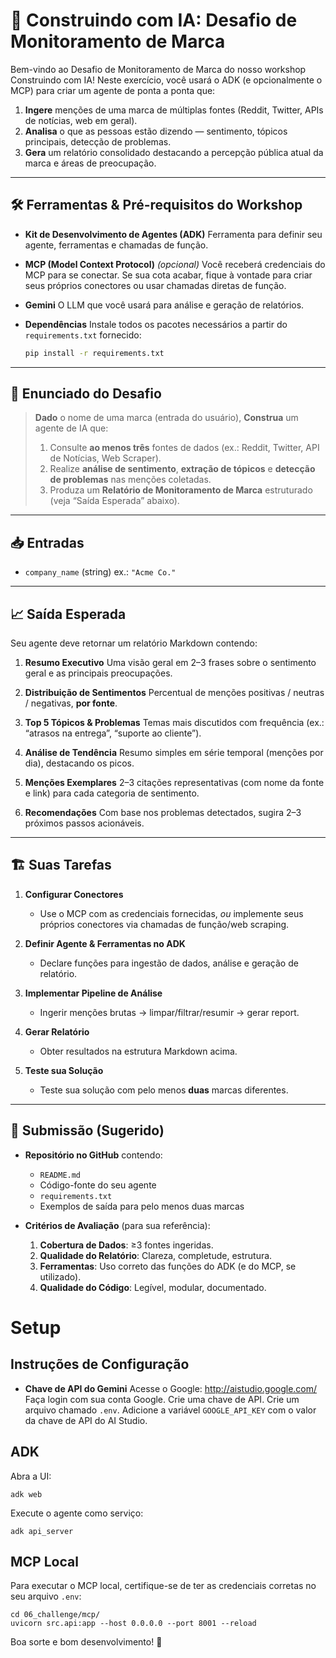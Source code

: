 # 🚀 Construindo com IA: Desafio de Monitoramento de Marca

Bem-vindo ao Desafio de Monitoramento de Marca do nosso workshop Construindo com IA! Neste exercício, você usará o ADK (e opcionalmente o MCP) para criar um agente de ponta a ponta que:

1. **Ingere** menções de uma marca de múltiplas fontes (Reddit, Twitter, APIs de notícias, web em geral).
2. **Analisa** o que as pessoas estão dizendo — sentimento, tópicos principais, detecção de problemas.
3. **Gera** um relatório consolidado destacando a percepção pública atual da marca e áreas de preocupação.

---


## 🛠 Ferramentas & Pré-requisitos do Workshop

- **Kit de Desenvolvimento de Agentes (ADK)**
  Ferramenta para definir seu agente, ferramentas e chamadas de função.

- **MCP (Model Context Protocol)** _(opcional)_
  Você receberá credenciais do MCP para se conectar. Se sua cota acabar, fique à vontade para criar seus próprios conectores ou usar chamadas diretas de função.

- **Gemini**
  O LLM que você usará para análise e geração de relatórios.

- **Dependências**
  Instale todos os pacotes necessários a partir do `requirements.txt` fornecido:

  ```bash
  pip install -r requirements.txt
  ```

---

## 🚦 Enunciado do Desafio

> **Dado** o nome de uma marca (entrada do usuário),
> **Construa** um agente de IA que:
> 1. Consulte **ao menos três** fontes de dados (ex.: Reddit, Twitter, API de Notícias, Web Scraper).
> 2. Realize **análise de sentimento**, **extração de tópicos** e **detecção de problemas** nas menções coletadas.
> 3. Produza um **Relatório de Monitoramento de Marca** estruturado (veja “Saída Esperada” abaixo).

---

## 📥 Entradas

- `company_name` (string)
  ex.: `"Acme Co."`


---

## 📈 Saída Esperada

Seu agente deve retornar um relatório Markdown contendo:

1. **Resumo Executivo**
   Uma visão geral em 2–3 frases sobre o sentimento geral e as principais preocupações.

2. **Distribuição de Sentimentos**
   Percentual de menções positivas / neutras / negativas, **por fonte**.

3. **Top 5 Tópicos & Problemas**
   Temas mais discutidos com frequência (ex.: “atrasos na entrega”, “suporte ao cliente”).

4. **Análise de Tendência**
   Resumo simples em série temporal (menções por dia), destacando os picos.

5. **Menções Exemplares**
   2–3 citações representativas (com nome da fonte e link) para cada categoria de sentimento.

6. **Recomendações**
   Com base nos problemas detectados, sugira 2–3 próximos passos acionáveis.

---

## 🏗 Suas Tarefas

1. **Configurar Conectores**
   - Use o MCP com as credenciais fornecidas, *ou* implemente seus próprios conectores via chamadas de função/web scraping.

2. **Definir Agente & Ferramentas no ADK**
   - Declare funções para ingestão de dados, análise e geração de relatório.

3. **Implementar Pipeline de Análise**
   - Ingerir menções brutas → limpar/filtrar/resumir → gerar report.

4. **Gerar Relatório**
   - Obter resultados na estrutura Markdown acima.

5. **Teste sua Solução**
   - Teste sua solução com pelo menos **duas** marcas diferentes.

---

## 📝 Submissão (Sugerido)

- **Repositório no GitHub** contendo:
  - `README.md`
  - Código-fonte do seu agente
  - `requirements.txt`
  - Exemplos de saída para pelo menos duas marcas

- **Critérios de Avaliação** (para sua referência):
  1. **Cobertura de Dados**: ≥3 fontes ingeridas.
  2. **Qualidade do Relatório**: Clareza, completude, estrutura.
  3. **Ferramentas**: Uso correto das funções do ADK (e do MCP, se utilizado).
  4. **Qualidade do Código**: Legível, modular, documentado.

# Setup

## Instruções de Configuração

- **Chave de API do Gemini**
  Acesse o Google: http://aistudio.google.com/
  Faça login com sua conta Google.
  Crie uma chave de API.
  Crie um arquivo chamado `.env`.
  Adicione a variável `GOOGLE_API_KEY` com o valor da chave de API do AI Studio.

## ADK

Abra a UI:

```
adk web
```

Execute o agente como serviço:

```
adk api_server
```

## MCP Local

Para executar o MCP local, certifique-se de ter as credenciais corretas no seu arquivo `.env`:

```
cd 06_challenge/mcp/
uvicorn src.api:app --host 0.0.0.0 --port 8001 --reload
```


Boa sorte e bom desenvolvimento! 🌟
